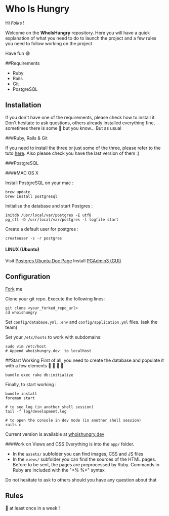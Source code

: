 # Who Is Hungry

Hi *Folks* !

Welcome on the **WhoIsHungry** repository. Here you will have a quick explanation of what you need to do to launch the project and a few rules you need to follow working on the project

Have fun :smile:


##Requirements

* Ruby
* Rails
* Git
* PostgreSQL

## Installation

If you don't have one of the requirements, please check how to install it. Don't hesitate to ask questions, others already installed everything fine, sometimes there is some :poop: but you know... But as usual

###Ruby, Rails & Git

If you need to install the three or just some of the three, please refer to the tuto [here](http://ruby.railstutorial.org/ruby-on-rails-tutorial-book#top). Also please check you have the last version of them :)

###PostgreSQL

####MAC OS X

Install PostgreSQL on your mac :

    brew update
    brew install postgresql

Initialise the database and start Postgres : 

    initdb /usr/local/var/postgres -E utf8
    pg_ctl -D /usr/local/var/postgres -l logfile start

Create a default user for postgres :

    createuser -s -r postgres

#### LINUX (Ubuntu)

Visit [Postgres Ubuntu Doc Page](http://doc.ubuntu-fr.org/postgresql)
Install [PGAdmin3 (GUI)](http://www.postgresql.org/ftp/pgadmin3/release/v1.18.1/src/)

## Configuration
[Fork](https://help.github.com/articles/fork-a-repo) me

Clone your git repo. Execute the following lines:

    git clone <your_forked_repo_url>
    cd whoishungry

Set `config/database.yml`, `.env` and `config/application.yml` files. (ask the team)

Set your `/etc/hosts` to work with subdomains:

    sudo vim /etc/host
    # Append whoishungry.dev  to localhost

##Start Working
First of all, you need to create the database and populate it with a few elements :boy: :girl: :woman: :man:

    bundle exec rake db:initialize

Finally, to start working :

    bundle install
    foreman start
    
    # to see log (in another shell session)
    tail -f log/development.log

    # to open the console in dev mode (in another shell session)
    rails c

Current version is available at [whoishungry.dev](http://ambber.dev:3000)

###Work on Views and CSS
Everything is into the `app/` folder.
  * In the `assets/` subfolder you can find images, CSS and JS files
  * In the `views/` subfolder you can find the sources of the HTML pages. Before to be sent, the pages are preprocessed by Ruby. Commands in Ruby are included with the "<% %>" syntax
  
Do not hesitate to ask to others should you have any question about that

## Rules
:beers: at least once in a week !
